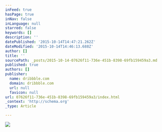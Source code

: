 ```yaml
---
inFeed: true
hasPage: true
inNav: false
inLanguage: null
starred: false
keywords: []
description: ''
datePublished: '2015-10-14T14:47:21.262Z'
dateModified: '2015-10-14T14:46:13.688Z'
author: []
title: ''
sourcePath: _posts/2015-10-14-07626f11-736e-451b-8398-69fb159459a3.md
published: true
authors: []
publisher:
  name: dribbble.com
  domain: dribbble.com
  url: null
  favicon: null
url: 07626f11-736e-451b-8398-69fb159459a3/index.html
_context: 'http://schema.org'
_type: Article

---
```

![](https://d13yacurqjgara.cloudfront.net/users/2014/screenshots/1921360/attachments/330093/screenshot_2015-02-08_18.27.45.png)